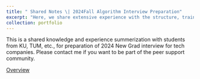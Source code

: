 ```yaml
---
title: " Shared Notes \| 2024Fall Algorithm Interview Preparation"
excerpt: "Here, we share extensive experience with the structure, training, and hyperparameter tuning of frequently used models. <br/><img src='/images/Picture1_small.png'>"
collection: portfolio
---
```


This is a shared knowledge and experience summerization with students from KU, TUM, etc., for preparation of 2024 New Grad interview for tech companies. Please contact me if you want to be part of the peer support community.

[Overview](https://docs.google.com/document/d/1KLhN50elNqQDXdzFPUowQ_00RMUHZKWGhVxUxNAwWto/edit?usp=sharing)
